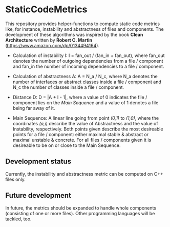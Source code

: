 # StaticCodeMetrics
This repository provides helper-functions to compute static code metrics like, for instance, instability and abstractness of files and components. 
The development of these algorithms was inspired by the book **Clean Architecture** written by **Robert C. Martin** (https://www.amazon.com/dp/0134494164).

- Calculation of instability I: I = fan_out / (fan_in + fan_out), where fan_out denotes the number of outgoing dependencies from a file / component and fan_in the number of incoming dependencies to a file / component.

- Calculation of abstractness A: A = N_a / N_c, where N_a denotes the number of interfaces or abstract classes inside a file / component and N_c the number of classes inside a file / component.

- Distance D: D = |A + I - 1|, where a value of 0 indicates the file / component lies on the _Main Sequence_ and a value of 1 denotes a file being far away of it.

- Main Sequence: A linear line going from point _(0,1)_ to _(1,0)_, where the coordinates _(a,i)_ describe the value of Abstractness and the value of Instability, respectively. Both points given describe the most desireable points for a file / component: either maximal stable & abstract or maximal unstable & concrete. For all files / components given it is desireable to be on or close to the Main Sequence.

## Development status
Currently, the instability and abstractness metric can be computed on C++ files only.

## Future development
In future, the metrics should be expanded to handle whole components (consisting of one or more files). Other programming languages will be tackled, too.

